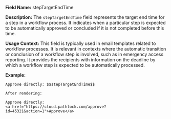 **Field Name:** stepTargetEndTime

**Description:** The `stepTargetEndTime` field represents the target end time for a step in a workflow process. It indicates when a particular step is expected to be automatically approved or concluded if it is not completed before this time.

**Usage Context:** This field is typically used in email templates related to workflow processes. It is relevant in contexts where the automatic transition or conclusion of a workflow step is involved, such as in emergency access reporting. It provides the recipients with information on the deadline by which a workflow step is expected to be automatically processed.

**Example:**

    Approve directly: $$stepTargetEndTime$$

    After rendering:

    Approve directly:  
    <a href="https://cloud.pathlock.com/approve?id=45321&action=1">Approve</a>